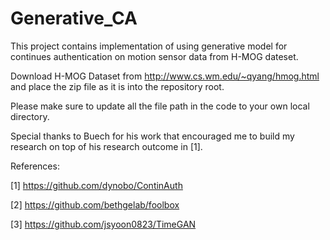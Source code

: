 # Generative_CA
This project contains implementation of using generative model for continues authentication on motion sensor data from H-MOG dateset.

Download H-MOG Dataset from http://www.cs.wm.edu/~qyang/hmog.html and place the zip file as it is into the repository root.

Please make sure to update all the file path in the code to your own local directory.

Special thanks to Buech for his work that encouraged me to build my research on top of his research outcome in [1].

References:

[1] https://github.com/dynobo/ContinAuth

[2] https://github.com/bethgelab/foolbox

[3] https://github.com/jsyoon0823/TimeGAN
